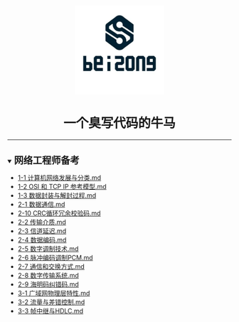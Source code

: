 <div align="center"><img style="width: 200px; height: 200px;" src="./images/logo.jpg"><h1>一个臭写代码的牛马</h1></div><hr><div><details open><summary><h2 style="display: inline-block;margin: 15px 0;">网络工程师备考</h2></summary><ul style="margin-top: 0;margin-bottom: 0;"><li><a href="https://github.com/x737762/notes/blob/main/网络工程师备考/1-1%20计算机网络发展与分类.md">1-1 计算机网络发展与分类.md</a></li><li><a href="https://github.com/x737762/notes/blob/main/网络工程师备考/1-2%20OSI%20和%20TCP%20IP%20参考模型.md">1-2 OSI 和 TCP IP 参考模型.md</a></li><li><a href="https://github.com/x737762/notes/blob/main/网络工程师备考/1-3%20数据封装与解封过程.md">1-3 数据封装与解封过程.md</a></li><li><a href="https://github.com/x737762/notes/blob/main/网络工程师备考/2-1%20数据通信.md">2-1 数据通信.md</a></li><li><a href="https://github.com/x737762/notes/blob/main/网络工程师备考/2-10%20CRC循环冗余校验码.md">2-10 CRC循环冗余校验码.md</a></li><li><a href="https://github.com/x737762/notes/blob/main/网络工程师备考/2-2%20传输介质.md">2-2 传输介质.md</a></li><li><a href="https://github.com/x737762/notes/blob/main/网络工程师备考/2-3%20信道延迟.md">2-3 信道延迟.md</a></li><li><a href="https://github.com/x737762/notes/blob/main/网络工程师备考/2-4%20数据编码.md">2-4 数据编码.md</a></li><li><a href="https://github.com/x737762/notes/blob/main/网络工程师备考/2-5%20数字调制技术.md">2-5 数字调制技术.md</a></li><li><a href="https://github.com/x737762/notes/blob/main/网络工程师备考/2-6%20脉冲编码调制PCM.md">2-6 脉冲编码调制PCM.md</a></li><li><a href="https://github.com/x737762/notes/blob/main/网络工程师备考/2-7%20通信和交换方式.md">2-7 通信和交换方式.md</a></li><li><a href="https://github.com/x737762/notes/blob/main/网络工程师备考/2-8%20数字传输系统.md">2-8 数字传输系统.md</a></li><li><a href="https://github.com/x737762/notes/blob/main/网络工程师备考/2-9%20海明码纠错码.md">2-9 海明码纠错码.md</a></li><li><a href="https://github.com/x737762/notes/blob/main/网络工程师备考/3-1%20广域网物理层特性.md">3-1 广域网物理层特性.md</a></li><li><a href="https://github.com/x737762/notes/blob/main/网络工程师备考/3-2%20流量与差错控制.md">3-2 流量与差错控制.md</a></li><li><a href="https://github.com/x737762/notes/blob/main/网络工程师备考/3-3%20帧中继与HDLC.md">3-3 帧中继与HDLC.md</a></li></ul></details></div>